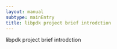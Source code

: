 ```yaml
---
layout: manual
subtype: mainEntry
title: libpdk project brief introdction
---
```

libpdk project brief introdction